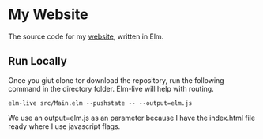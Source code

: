 # My Website

The source code for my [website](joshuaji.com), written in Elm.

## Run Locally

Once you giut clone tor download the repository, run the following command in the directory folder. Elm-live will help with routing.

`elm-live src/Main.elm --pushstate -- --output=elm.js` 

We use an output=elm.js as an parameter because I have the index.html file ready where I use javascript flags. 
